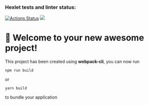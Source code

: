### Hexlet tests and linter status:
[![Actions Status](https://github.com/marianazaro/frontend-project-11/workflows/hexlet-check/badge.svg)](https://github.com/marianazaro/frontend-project-11/actions)
<a href="https://codeclimate.com/github/marianazaro/frontend-project-11/maintainability"><img src="https://api.codeclimate.com/v1/badges/82460476adcde2f8a518/maintainability" /></a>

# 🚀 Welcome to your new awesome project!

This project has been created using **webpack-cli**, you can now run

```
npm run build
```

or

```
yarn build
```

to bundle your application
